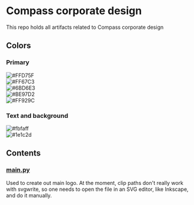# Compass  corporate design

This repo holds all artifacts related to Compass corporate design

## Colors
### Primary
![#FFD75F](https://placehold.it/150x40/FFD75F/FFFFFF?text=FFD75F)  
![#FF67C3](https://placehold.it/150x40/FF67C3/FFFFFF?text=FF67C3)  
![#6BD6E3](https://placehold.it/150x40/6BD6E3/FFFFFF?text=6BD6E3)  
![#BE97D2](https://placehold.it/150x40/BE97D2/FFFFFF?text=BE97D2)  
![#FF929C](https://placehold.it/150x40/FF929C/FFFFFF?text=FF929C)  

### Text and background
![#fbfaff](https://placehold.it/300x40/fbfaff/FFFFFF?text=fbfaff-text)  
![#1e1c2d](https://placehold.it/300x40/1e1c2d/FFFFFF?text=1e1c2d-background)


## Contents
### [main.py](main.py)
Used to create out main logo. At the moment, clip paths don't really work with svgwrite, so one needs to open the file in an SVG editor, like Inkscape, and do it manually.

